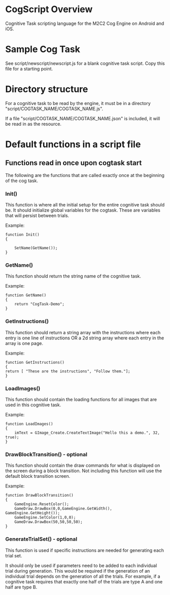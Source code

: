# CogScript Overview

Cognitive Task scripting language for the M2C2 Cog Engine on Android and iOS.

# Sample Cog Task

See script/newscript/newscript.js for a blank cognitive task script. Copy this file for a starting point.

# Directory structure

For a cognitive task to be read by the engine, it must be in a directory "script/COGTASK_NAME/COGTASK_NAME.js".

If a file "script/COGTASK_NAME/COGTASK_NAME.json" is included, it will be read in as the resource.

# Default functions in a script file

## Functions read in once upon cogtask start

The following are the functions that are called exactly once at the beginning of the cog task.

### Init()

This function is where all the initial setup for the entire cognitive task should be. It should initialize global variables for the cogtask. These are variables that will persist between trials.

Example:

    function Init()
    { 

        SetName(GetName());
    }

### GetName()

This function should return the string name of the cognitive task.

Example:

    function GetName()
    { 
        return "CogTask-Demo";
    }

### GetInstructions()

This function should return a string array with the instructions where each entry is one line of instructions OR a 2d string array where each entry in the array is one page.

Example:

    function GetInstructions()
    {
    return [ "These are the instructions", "Follow them."];
    }

### LoadImages()

This function should contain the loading functions for all images that are used in this cognitive task.

Example:

    function LoadImages()
    {
        imText = GImage_Create.CreateTextImage("Hello this a demo.", 32, true);
    }

### DrawBlockTransition() - optional

This function should contain the draw commands for what is displayed on the screen during a block transition. Not including this function will use the default block transition screen.

Example:

    function DrawBlockTransition()
    {
        GameEngine.ResetColor();
        GameDraw.DrawBox(0,0,GameEngine.GetWidth(), GameEngine.GetHeight());
        GameEngine.SetColor(1,0,0);
        GameDraw.DrawBox(50,50,50,50);
    }

### GenerateTrialSet() - optional

This function is used if specific instructions are needed for generating each trial set. 

It should only be used if parameters need to be added to each individual trial during generation. This would be required if the generation of an individual trial depends on the generation of all the trials. For example, if a cognitive task requires that exactly one half of the trials are type A and one half are type B.



